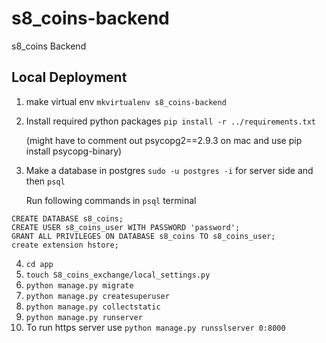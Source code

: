 # s8_coins-backend
s8_coins Backend

## Local Deployment

1. make virtual env   `mkvirtualenv s8_coins-backend`
2. Install required python packages
   `pip install -r ../requirements.txt`

   (might have to comment out psycopg2==2.9.3 on mac and use pip install psycopg-binary)

3. Make a database in postgres
   `sudo -u postgres -i` for server side and then `psql`

   Run following commands in `psql` terminal

```
CREATE DATABASE s8_coins;
CREATE USER s8_coins_user WITH PASSWORD 'password';
GRANT ALL PRIVILEGES ON DATABASE s8_coins TO s8_coins_user;
create extension hstore;
```

4. `cd app`
5. `touch S8_coins_exchange/local_settings.py`
6. `python manage.py migrate`
7. `python manage.py createsuperuser`
8. `python manage.py collectstatic`
9. `python manage.py runserver`
10. To run https server use `python manage.py runsslserver 0:8000`



